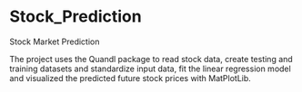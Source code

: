 # Stock_Prediction
Stock Market Prediction


The project uses the Quandl package to read stock data, create testing and training datasets and standardize input data, fit the linear regression model and visualized the predicted future stock prices with MatPlotLib.
